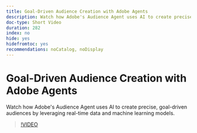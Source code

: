 ```yaml
---
title: Goal-Driven Audience Creation with Adobe Agents
description: Watch how Adobe's Audience Agent uses AI to create precise, goal-driven audiences by leveraging real-time data and machine learning models.
doc-type: Short Video
duration: 282
index: no
hide: yes
hidefromtoc: yes
recommendations: noCatalog, noDisplay
---
```


# Goal-Driven Audience Creation with Adobe Agents

Watch how Adobe's Audience Agent uses AI to create precise, goal-driven audiences by leveraging real-time data and machine learning models.

<!-- 62_S653_3442539_281_goaldriven-audience-creation-with-adobe-agents -->
>[!VIDEO](https://video.tv.adobe.com/v/3458193/?learn=on&enablevpops=true)

